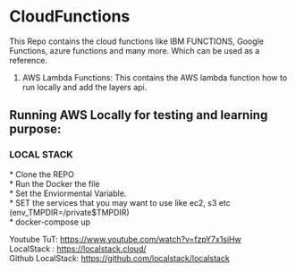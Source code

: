 # CloudFunctions
This Repo contains the cloud functions like IBM FUNCTIONS, Google Functions, azure functions and many more. Which can be used as a reference.
1. AWS Lambda Functions: This contains the AWS lambda function how to run locally and add the layers api.<br>
<h2>Running AWS Locally for testing and learning purpose:</h2>
<h3>LOCAL STACK</h3>
* Clone the REPO<br/>
* Run the Docker the file </br>
* Set the Enviormental Variable.<br/>
* SET the services that you may want to use like ec2, s3 etc (env_TMPDIR=/private$TMPDIR)<br/>
* docker-compose up<br/>

Youtube TuT: https://www.youtube.com/watch?v=fzpY7x1siHw<br/> 
LocalStack : https://localstack.cloud/<br/>
Github LocalStack: https://github.com/localstack/localstack<br/>

  

